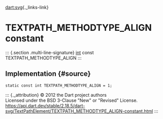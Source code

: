 [dart:svg](../../dart-svg/dart-svg-library){._links-link}

TEXTPATH\_METHODTYPE\_ALIGN constant
====================================

::: {.section .multi-line-signature}
[int](../../dart-core/int-class) const TEXTPATH\_METHODTYPE\_ALIGN
:::

Implementation {#source}
--------------

``` {.language-dart data-language="dart"}
static const int TEXTPATH_METHODTYPE_ALIGN = 1;
```

::: {._attribution}
© 2012 the Dart project authors\
Licensed under the BSD 3-Clause \"New\" or \"Revised\" License.\
<https://api.dart.dev/stable/2.18.5/dart-svg/TextPathElement/TEXTPATH_METHODTYPE_ALIGN-constant.html>
:::
